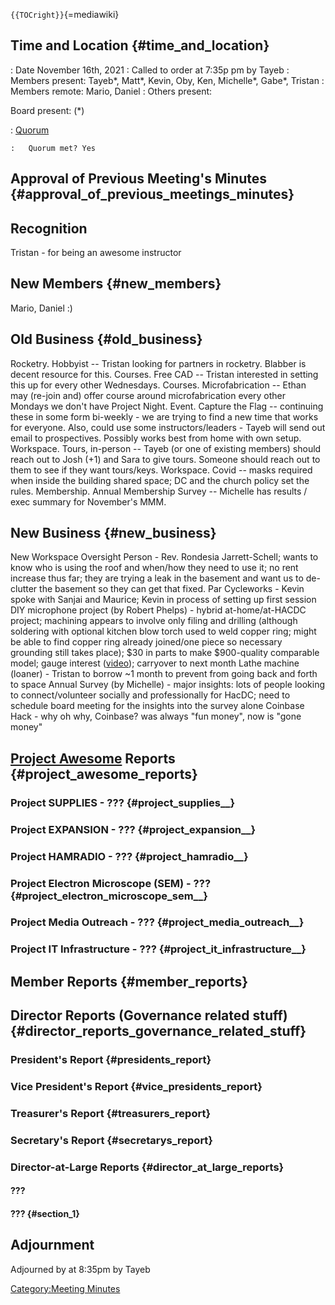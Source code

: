 `{{TOCright}}`{=mediawiki}

## Time and Location {#time_and_location}

:   Date November 16th, 2021
:   Called to order at 7:35p pm by Tayeb
:   Members present: Tayeb\*, Matt\*, Kevin, Oby, Ken, Michelle\*,
    Gabe\*, Tristan
:   Members remote: Mario, Daniel
:   Others present:

Board present: (\*)

:   [Quorum](Quorum)

    :   Quorum met? Yes

## Approval of Previous Meeting's Minutes {#approval_of_previous_meetings_minutes}

## Recognition

Tristan - for being an awesome instructor

## New Members {#new_members}

Mario, Daniel :)

## Old Business {#old_business}

Rocketry. Hobbyist -- Tristan looking for partners in rocketry. Blabber
is decent resource for this. Courses. Free CAD -- Tristan interested in
setting this up for every other Wednesdays. Courses. Microfabrication --
Ethan may (re-join and) offer course around microfabrication every other
Mondays we don't have Project Night. Event. Capture the Flag --
continuing these in some form bi-weekly - we are trying to find a new
time that works for everyone. Also, could use some instructors/leaders -
Tayeb will send out email to prospectives. Possibly works best from home
with own setup. Workspace. Tours, in-person -- Tayeb (or one of existing
members) should reach out to Josh (+1) and Sara to give tours. Someone
should reach out to them to see if they want tours/keys. Workspace.
Covid -- masks required when inside the building shared space; DC and
the church policy set the rules. Membership. Annual Membership Survey --
Michelle has results / exec summary for November's MMM.

## New Business {#new_business}

New Workspace Oversight Person - Rev. Rondesia Jarrett-Schell; wants to
know who is using the roof and when/how they need to use it; no rent
increase thus far; they are trying a leak in the basement and want us to
de-clutter the basement so they can get that fixed. Par Cycleworks -
Kevin spoke with Sanjai and Maurice; Kevin in process of setting up
first session DIY microphone project (by Robert Phelps) - hybrid
at-home/at-HACDC project; machining appears to involve only filing and
drilling (although soldering with optional kitchen blow torch used to
weld copper ring; might be able to find copper ring already joined/one
piece so necessary grounding still takes place); \$30 in parts to make
\$900-quality comparable model; gauge interest
([video](https://www.youtube.com/watch?v=LoQu3XXIayc)); carryover to
next month Lathe machine (loaner) - Tristan to borrow \~1 month to
prevent from going back and forth to space Annual Survey (by Michelle) -
major insights: lots of people looking to connect/volunteer socially and
professionally for HacDC; need to schedule board meeting for the
insights into the survey alone Coinbase Hack - why oh why, Coinbase? was
always "fun money", now is "gone money"

## [Project Awesome](:Category:Project_Awesome) Reports {#project_awesome_reports}

### Project SUPPLIES - ??? {#project_supplies__}

### Project EXPANSION - ??? {#project_expansion__}

### Project HAMRADIO - ??? {#project_hamradio__}

### Project Electron Microscope (SEM) - ??? {#project_electron_microscope_sem__}

### Project Media Outreach - ??? {#project_media_outreach__}

### Project IT Infrastructure - ??? {#project_it_infrastructure__}

## Member Reports {#member_reports}

## Director Reports (Governance related stuff) {#director_reports_governance_related_stuff}

### President's Report {#presidents_report}

### Vice President's Report {#vice_presidents_report}

### Treasurer's Report {#treasurers_report}

### Secretary's Report {#secretarys_report}

### Director-at-Large Reports {#director_at_large_reports}

#### ???

#### ??? {#section_1}

## Adjournment

Adjourned by at 8:35pm by Tayeb

[Category:Meeting Minutes](Category:Meeting_Minutes)
